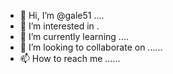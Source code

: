 - 👋 Hi, I’m @gale51 ....
- 👀 I’m interested in .
- 🌱 I’m currently learning ....
- 💞️ I’m looking to collaborate on ......
- 📫 How to reach me ......

<!---
gale51/gale51 is a ✨ special ✨ repository because its `README.md` (this file) appears on your GitHub profile.
You can click the Preview link to take a look at your changes.
--->
